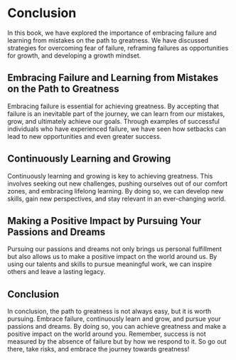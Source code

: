 # Conclusion

In this book, we have explored the importance of embracing failure and learning from mistakes on the path to greatness. We have discussed strategies for overcoming fear of failure, reframing failures as opportunities for growth, and developing a growth mindset.

Embracing Failure and Learning from Mistakes on the Path to Greatness
---------------------------------------------------------------------

Embracing failure is essential for achieving greatness. By accepting that failure is an inevitable part of the journey, we can learn from our mistakes, grow, and ultimately achieve our goals. Through examples of successful individuals who have experienced failure, we have seen how setbacks can lead to new opportunities and even greater success.

Continuously Learning and Growing
---------------------------------

Continuously learning and growing is key to achieving greatness. This involves seeking out new challenges, pushing ourselves out of our comfort zones, and embracing lifelong learning. By doing so, we can develop new skills, gain new perspectives, and stay relevant in an ever-changing world.

Making a Positive Impact by Pursuing Your Passions and Dreams
-------------------------------------------------------------

Pursuing our passions and dreams not only brings us personal fulfillment but also allows us to make a positive impact on the world around us. By using our talents and skills to pursue meaningful work, we can inspire others and leave a lasting legacy.

Conclusion
----------

In conclusion, the path to greatness is not always easy, but it is worth pursuing. Embrace failure, continuously learn and grow, and pursue your passions and dreams. By doing so, you can achieve greatness and make a positive impact on the world around you. Remember, success is not measured by the absence of failure but by how we respond to it. So go out there, take risks, and embrace the journey towards greatness!